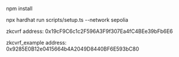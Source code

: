 npm install

npx hardhat run scripts/setup.ts --network sepolia

zkcvrf address:  0x19cF9C6c1c2F596A3F9f307Ea4fC4BEe39bFb6E6

zkcvrf_example address:  0x9285E0B12e0415664b4A2049D8440BF6E593bC80

